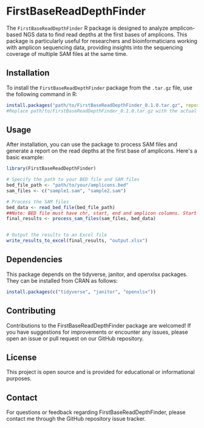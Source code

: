 # FirstBaseReadDepthFinder

The `FirstBaseReadDepthFinder` R package is designed to analyze amplicon-based NGS data to find read depths at the first bases of amplicons. This package is particularly useful for researchers and bioinformaticians working with amplicon sequencing data, providing insights into the sequencing coverage of multiple SAM files at the same time. 

## Installation

To install the `FirstBaseReadDepthFinder` package from the `.tar.gz` file, use the following command in R:

```R
install.packages("path/to/FirstBaseReadDepthFinder_0.1.0.tar.gz", repos = NULL, type = "source")
#Replace path/to/FirstBaseReadDepthFinder_0.1.0.tar.gz with the actual path to the .tar.gz file of the package.
```

## Usage
After installation, you can use the package to process SAM files and generate a report on the read depths at the first base of amplicons. Here's a basic example:

```R
library(FirstBaseReadDepthFinder)

# Specify the path to your BED file and SAM files
bed_file_path <- "path/to/your/amplicons.bed"
sam_files <- c("sample1.sam", "sample2.sam")

# Process the SAM files
bed_data <- read_bed_file(bed_file_path)
##Note: BED file must have chr, start, end and amplicon columns. Start and end coordinates must be the same point at which the amplicon's first base starts.
final_results <- process_sam_files(sam_files, bed_data)


# Output the results to an Excel file
write_results_to_excel(final_results, "output.xlsx")
```
## Dependencies
This package depends on the tidyverse, janitor, and openxlsx packages. They can be installed from CRAN as follows:

```R
install.packages(c("tidyverse", "janitor", "openxlsx"))
```
## Contributing
Contributions to the FirstBaseReadDepthFinder package are welcomed! If you have suggestions for improvements or encounter any issues, please open an issue or pull request on our GitHub repository.

## License
This project is open source and is provided for educational or informational purposes.

## Contact
For questions or feedback regarding FirstBaseReadDepthFinder, please contact me through the GitHub repository issue tracker.

